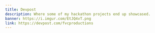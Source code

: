 ```yaml
---
title: Devpost
description: Where some of my hackathon projects end up showcased.
banner: https://i.imgur.com/EtJQ4vT.png
link: https://devpost.com/fvcproductions
---
```

